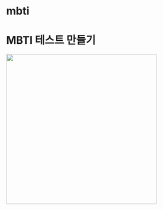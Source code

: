 # mbti

<h1>MBTI 테스트 만들기</h1>
<img src="https://user-images.githubusercontent.com/102283529/208288394-39a3ab6c-a52c-4246-99ee-234d203191d5.png" width="400px">
